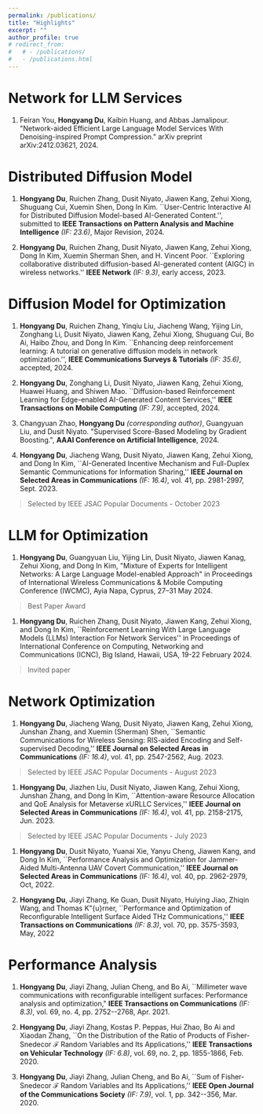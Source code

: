 ```yaml
---
permalink: /publications/
title: "Highlights"
excerpt: ""
author_profile: true
# redirect_from: 
#   # - /publications/
#   - /publications.html
---
```


# Network for LLM Services
1. Feiran You, **Hongyang Du**, Kaibin Huang, and Abbas Jamalipour. "Network-aided Efficient Large Language Model Services With Denoising-inspired Prompt Compression." arXiv preprint arXiv:2412.03621, 2024.

# Distributed Diffusion Model
1. **Hongyang Du**, Ruichen Zhang, Dusit Niyato, Jiawen Kang, Zehui Xiong, Shuguang Cui, Xuemin Shen, Dong In Kim. ``User-Centric Interactive AI for Distributed Diffusion Model-based AI-Generated Content.'', submitted to **IEEE Transactions on Pattern Analysis and Machine Intelligence** *(IF: 23.6)*, Major Revision, 2024.

1. **Hongyang Du**, Ruichen Zhang, Dusit Niyato, Jiawen Kang, Zehui Xiong, Dong In Kim, Xuemin Sherman Shen, and H. Vincent Poor. ``Exploring collaborative distributed diffusion-based AI-generated content (AIGC) in wireless networks.'' **IEEE Network** *(IF: 9.3)*, early access, 2023.

# Diffusion Model for Optimization
1. **Hongyang Du**, Ruichen Zhang, Yinqiu Liu, Jiacheng Wang, Yijing Lin, Zonghang Li, Dusit Niyato, Jiawen Kang, Zehui Xiong, Shuguang Cui, Bo Ai, Haibo Zhou, and Dong In Kim. ``Enhancing deep reinforcement learning: A tutorial on generative diffusion models in network optimization.'', **IEEE Communications Surveys & Tutorials** *(IF: 35.6)*, accepted, 2024.

1. **Hongyang Du**, Zonghang Li, Dusit Niyato, Jiawen Kang, Zehui Xiong, Huawei Huang, and Shiwen Mao. ``Diffusion-based Reinforcement Learning for Edge-enabled AI-Generated Content Services,'' **IEEE Transactions on Mobile Computing** *(IF: 7.9)*, accepted, 2024.

1. Changyuan Zhao, **Hongyang Du** *(corresponding author)*, Guangyuan Liu, and Dusit Niyato. "Supervised Score-Based Modeling by Gradient Boosting.", **AAAI Conference on Artificial Intelligence**, 2024.

1. **Hongyang Du**, Jiacheng Wang, Dusit Niyato, Jiawen Kang, Zehui Xiong, and Dong In Kim, ``AI-Generated Incentive Mechanism and Full-Duplex Semantic Communications for Information Sharing,'' **IEEE Journal on Selected Areas in Communications** *(IF: 16.4)*, vol. 41, pp. 2981-2997, Sept. 2023.
> Selected by IEEE JSAC Popular Documents - October 2023

# LLM for Optimization
1. **Hongyang Du**, Guangyuan Liu, Yijing Lin, Dusit Niyato, Jiawen Kanag, Zehui Xiong, and Dong In Kim, "Mixture of Experts for Intelligent Networks: A Large Language Model-enabled Approach" in Proceedings of International Wireless Communications & Mobile Computing Conference (IWCMC), Ayia Napa, Cyprus, 27–31 May 2024. 
> Best Paper Award

1. **Hongyang Du**, Ruichen Zhang, Dusit Niyato, Jiawen Kang, Zehui Xiong, and Dong In Kim, ``Reinforcement Learning With Large Language Models (LLMs) Interaction For Network Services'' in Proceedings of International Conference on Computing, Networking and Communications (ICNC), Big Island, Hawaii, USA, 19-22 February 2024. 
> Invited paper

# Network Optimization
1. **Hongyang Du**, Jiacheng Wang, Dusit Niyato, Jiawen Kang, Zehui Xiong, Junshan Zhang, and Xuemin (Sherman) Shen, ``Semantic Communications for Wireless Sensing: RIS-aided Encoding and Self-supervised Decoding,'' **IEEE Journal on Selected Areas in Communications** *(IF: 16.4)*, vol. 41, pp. 2547-2562, Aug. 2023.
> Selected by IEEE JSAC Popular Documents - August 2023

1. **Hongyang Du**, Jiazhen Liu, Dusit Niyato, Jiawen Kang, Zehui Xiong, Junshan Zhang, and Dong In Kim, ``Attention-aware Resource Allocation and QoE Analysis for Metaverse xURLLC Services,'' **IEEE Journal on Selected Areas in Communications** *(IF: 16.4)*, vol. 41, pp. 2158-2175, Jun. 2023.
> Selected by IEEE JSAC Popular Documents - July 2023

1. **Hongyang Du**, Dusit Niyato, Yuanai Xie, Yanyu Cheng, Jiawen Kang, and Dong In Kim, ``Performance Analysis and Optimization for Jammer-Aided Multi-Antenna UAV Covert Communication,'' **IEEE Journal on Selected Areas in Communications** *(IF: 16.4)*, vol. 40, pp. 2962-2979, Oct, 2022.

1. **Hongyang Du**, Jiayi Zhang, Ke Guan, Dusit Niyato, Huiying Jiao, Zhiqin Wang, and Thomas K\"{u}rner, ``Performance and Optimization of Reconfigurable Intelligent Surface Aided THz Communications,'' **IEEE Transactions on Communications** *(IF: 8.3)*, vol. 70, pp. 3575-3593, May, 2022

# Performance Analysis
1. **Hongyang Du**, Jiayi Zhang, Julian Cheng, and Bo Ai, ``Millimeter wave communications with reconfigurable intelligent surfaces: Performance analysis and optimization," **IEEE Transactions on Communications** *(IF: 8.3)*, vol. 69, no. 4, pp. 2752--2768, Apr. 2021.

1. **Hongyang Du**, Jiayi Zhang, Kostas P. Peppas, Hui Zhao, Bo Ai and Xiaodan Zhang, ``On the Distribution of the Ratio of Products of Fisher-Snedecor $\mathcal{F}$ Random Variables and Its Applications,'' **IEEE Transactions on Vehicular Technology** *(IF: 6.8)*, vol. 69, no. 2, pp. 1855-1866, Feb. 2020.

1. **Hongyang Du**, Jiayi Zhang, Julian Cheng, and Bo Ai, ``Sum of Fisher-Snedecor $\mathcal{F}$ Random Variables and Its Applications,'' **IEEE Open Journal of the Communications Society** *(IF: 7.9)*, vol. 1, pp. 342--356, Mar. 2020.
